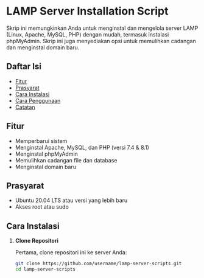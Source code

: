 # LAMP Server Installation Script

Skrip ini memungkinkan Anda untuk menginstal dan mengelola server LAMP (Linux, Apache, MySQL, PHP) dengan mudah, termasuk instalasi phpMyAdmin. Skrip ini juga menyediakan opsi untuk memulihkan cadangan dan menginstal domain baru.

## Daftar Isi

- [Fitur](#fitur)
- [Prasyarat](#prasyarat)
- [Cara Instalasi](#cara-instalasi)
- [Cara Penggunaan](#cara-penggunaan)
- [Catatan](#catatan)

## Fitur

- Memperbarui sistem
- Menginstal Apache, MySQL, dan PHP (versi 7.4 & 8.1)
- Menginstal phpMyAdmin
- Memulihkan cadangan file dan database
- Menginstal domain baru

## Prasyarat

- Ubuntu 20.04 LTS atau versi yang lebih baru
- Akses root atau sudo

## Cara Instalasi

1. **Clone Repositori**

   Pertama, clone repositori ini ke server Anda:

   ```bash
   git clone https://github.com/username/lamp-server-scripts.git
   cd lamp-server-scripts

